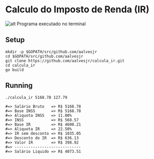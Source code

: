 # Calculo do Imposto de Renda (IR)
![alt Programa executado no terminal](https://s27.postimg.org/wt50h5qlf/Captura_de_tela_de_2016_12_25_18_27_28.png)

## Setup

```
mkdir -p $GOPATH/src/github.com/aalvesjr
cd $GOPATH/src/github.com/aalvesjr
git clone https://github.com/aalvesjr/calcula_ir.git
cd calcula_ir
go build
```

## Running

```
./calcula_ir 5168.78 127.79

#=> Salário Bruto   => R$ 5168.78
#=> Base INSS       => R$ 5168.78
#=> Aliquota INSS   => 11.00%
#=> INSS            => R$ 568.57
#=> Base IR         => R$ 4600.21
#=> Aliquota IR     => 22.50%
#=> IR sem desconto => R$ 1035.05
#=> Desconto do IR  => R$ 636.13
#=> Valor IR        => R$ 398.92
#=> -----------------------------
#=> Salário Liquido => R$ 4073.51
```
